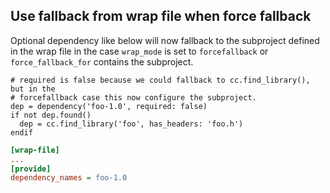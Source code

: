 ## Use fallback from wrap file when force fallback

Optional dependency like below will now fallback to the subproject
defined in the wrap file in the case `wrap_mode` is set to `forcefallback`
or `force_fallback_for` contains the subproject.

```meson
# required is false because we could fallback to cc.find_library(), but in the
# forcefallback case this now configure the subproject.
dep = dependency('foo-1.0', required: false)
if not dep.found()
  dep = cc.find_library('foo', has_headers: 'foo.h')
endif
```

```ini
[wrap-file]
...
[provide]
dependency_names = foo-1.0
```

